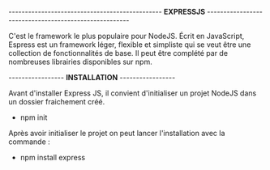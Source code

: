 ----------------------------------------------- **EXPRESSJS** ------------------------------------------------------

C'est le framework le plus populaire pour NodeJS.
Écrit en JavaScript, Espress est un framework léger, flexible et simpliste qui se veut être une collection de fonctionnalités de base.
Il peut être complété par de nombreuses librairies disponibles sur npm.


----------------- **INSTALLATION** -----------------

Avant d'installer Express JS, il convient d'initialiser un projet NodeJS dans un dossier fraichement créé.
* npm init 

Après avoir initialiser le projet on peut lancer l'installation avec la commande :
* npm install express